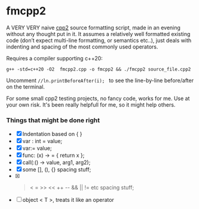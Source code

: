 # fmcpp2

A VERY VERY naive [cpp2](https://github.com/hsutter/cppfront) source formatting script, made in an evening without any thought put in it. 
It assumes a relatively well formatted existing code (don’t expect multi-line formatting, or semantics etc..), just deals with indenting and spacing of the most commonly used operators. 

Requires a compiler supporting c++20: 
```
g++ -std=c++20 -O2  fmcpp2.cpp -o fmcpp2 && ./fmcpp2 source_file.cpp2

```
Uncomment   ```//ln.printBeforeAfter(i); ``` to see the line-by-line before/after on the terminal.

For some small cpp2 testing projects, no fancy code, works for me. Use at your own risk.
It's been really helpfull for me, so it might help others.

### Things that might be done right
- [X] Indentation based on { }
- [X] var : int = value;
- [X] var:= value;
- [X] func: (x) -> = { return x };
- [X] call(:() -> value, arg1, arg2);
- [X] some [], (), {} spacing stuff;
- [X] > < = >> << ++ -- && || != etc spacing stuff;
- [ ] object < T >, treats it like an operator
